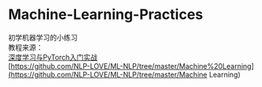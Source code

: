 # Machine-Learning-Practices
初学机器学习的小练习\
教程来源：\
[深度学习与PyTorch入门实战](https://study.163.com/course/courseMain.htm?courseId=1208894818&share=1&shareId=1026750771)\
[https://github.com/NLP-LOVE/ML-NLP/tree/master/Machine%20Learning](https://github.com/NLP-LOVE/ML-NLP/tree/master/Machine Learning)

